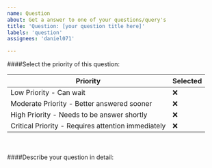 ```yaml
---
name: Question
about: Get a answer to one of your questions/query's
title: 'Question: [your question title here]'
labels: 'question'
assignees: 'daniel071'

---
```

####Select the priority of this question:

<!--- Swap out the 'x' with ':white_check_mark:' to select your priority --->

Priority | Selected
------------ | -------------
Low Priority - Can wait | :x:
Moderate Priority - Better answered sooner | :x:
High Priority - Needs to be answer shortly | :x:
Critical Priority - Requires attention immediately | :x: 

<br></br>
####Describe your question in detail:
